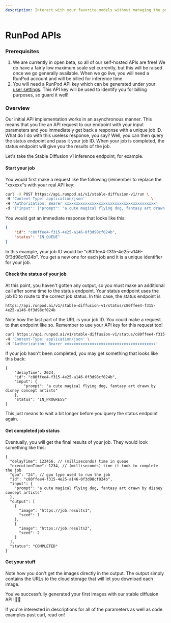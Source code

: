 ```yaml
---
description: Interact with your favorite models without managing the pods yourself.
---
```


# RunPod APIs

### Prerequisites

1. We are currently in open beta, so all of our self-hosted APIs are free! We do have a fairly low maximum scale set currently, but this will be raised once we go generally available. When we go live, you will need a RunPod account and will be billed for inference time.
2. You will need a RunPod API key which can be generated under your [user settings](https://www.runpod.io/console/user/settings). This API key will be used to identify you for billing purposes, so guard it well!

### Overview

Our initial API implementation works in an asynchronous manner. This means that you fire an API request to our endpoint with your input parameters and you immediately get back a response with a unique job ID. What do I do with this useless response, you say? Well, you can then query the status endpoint and pass it your job ID. When your job is completed, the status endpoint will give you the results of the job.

Let's take the Stable Diffusion v1 inference endpoint, for example.

#### Start your job

You would first make a request like the following (remember to replace the "xxxxxx"s with your real API key:

```bash
curl -X POST https://api.runpod.ai/v1/stable-diffusion-v1/run \
-H 'Content-Type: application/json'                             \
-H 'Authorization: Bearer xxxxxxxxxxxxxxxxxxxxxxxxxxxxxxxxxxxxxxxx'    \
-d '{"input": {"prompt": "a cute magical flying dog, fantasy art drawn by disney concept artists"}}'
```

You would get an immediate response that looks like this:

```json
{
    "id": "c80ffee4-f315-4e25-a146-0f3d98cf024b",
    "status": "IN_QUEUE"
}
```

In this example, your job ID would be "c80ffee4-f315-4e25-a146-0f3d98cf024b". You get a new one for each job and it is a unique identifier for your job.&#x20;

#### Check the status of your job

At this point, you haven't gotten any output, so you must make an additional call after some time to the status endpoint. Your status endpoint uses the job ID to route to the correct job status. In this case, the status endpoint is

```
https://api.runpod.ai/v1/stable-diffusion-v1/status/c80ffee4-f315-4e25-a146-0f3d98cf024b
```

Note how the last part of the URL is your job ID. You could make a request to that endpoint like so. Remember to use your API key for this request too!

```bash
curl https://api.runpod.ai/v1/stable-diffusion-v1/status/c80ffee4-f315-4e25-a146-0f3d98cf024b \
-H 'Content-Type: application/json' \
-H 'Authorization: Bearer xxxxxxxxxxxxxxxxxxxxxxxxxxxxxxxxxxxxxxxx'  
```

If your job hasn't been completed, you may get something that looks like this back:

```
{
    "delayTime": 2624,
    "id": "c80ffee4-f315-4e25-a146-0f3d98cf024b",
    "input": {
        "prompt": "a cute magical flying dog, fantasy art drawn by disney concept artists"
    },
    "status": "IN_PROGRESS"
}
```

This just means to wait a bit longer before you query the status endpoint again.&#x20;

#### Get completed job status

Eventually, you will get the final results of your job. They would look something like this:

```
{
  "delayTime": 123456, // (milliseconds) time in queue
  "executionTime": 1234, // (milliseconds) time it took to complete the job
  "gpu": "24", // gpu type used to run the job
  "id": "c80ffee4-f315-4e25-a146-0f3d98cf024b",
  "input": {
    "prompt": "a cute magical flying dog, fantasy art drawn by disney concept artists"
  },
  "output": [
    {
      "image": "https://job.results1",
      "seed": 1
    },
    {
      "image": "https://job.results2",
      "seed": 2
    }
  ],
  "status": "COMPLETED"
}
```

#### Get your stuff

Note how you don't get the images directly in the output. The output simply contains the URLs to the cloud storage that will let you download each image.

You've successfully generated your first images with our stable diffusion API! :tada::tada:

If you're interested in descriptions for all of the parameters as well as code examples past curl, read on!
